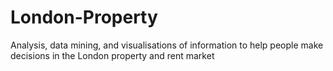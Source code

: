 # London-Property
Analysis, data mining, and visualisations of information to help people make decisions in the London property and rent market
